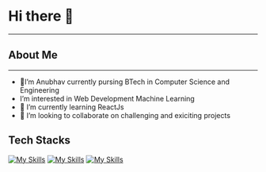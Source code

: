 # Hi there 👋
---
## About Me 
---
- 👀I’m Anubhav currently pursing BTech in Computer Science and Engineering
- I’m interested in Web Development Machine Learning 
- 🌱 I’m currently learning ReactJs
- 💞️ I’m looking to collaborate on challenging and exiciting projects
 
## Tech Stacks
 [![My Skills](https://skillicons.dev/icons?i=c)](https://skillicons.dev)
 [![My Skills](https://skillicons.dev/icons?i=js,html,css)](https://skillicons.dev)
 [![My Skills](https://skillicons.dev/icons?i=react,nodejs)](https://skillicons.dev)



